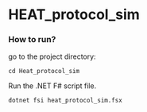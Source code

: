 # HEAT_protocol_sim

### How to run?

go to the project directory:

```
cd Heat_protocol_sim
```

Run the .NET F# script file.

```
dotnet fsi heat_protocol_sim.fsx
```
